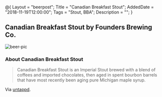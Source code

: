 @{ 
 Layout = "beerpost"; 
 Title = "Canadian Breakfast Stout"; 
 AddedDate = "2018-11-19T12:00:00"; 
 Tags = "Stout, BBA"; 
 Description = ""; 
 } 
 

## Canadian Breakfast Stout by Founders Brewing Co.

![beer-pic]

### About Canadian Breakfast Stout

> Canadian Breakfast Stout is an Imperial Stout brewed with a blend of coffees and imported chocolates, then aged in spent bourbon barrels that have most recently been aging pure Michigan maple syrup.

Via [untappd][untappd-url].

[untappd-url]: <https://untappd.com/b/founders-brewing-co-canadian-breakfast-stout-cbs/5755>
[beer-pic]: https://jasonpowley.com/assets/img/2018-11-19-canadian-breakfast-stout.jpeg "Canadian Breakfast Stout by Founders Brewing Co."
